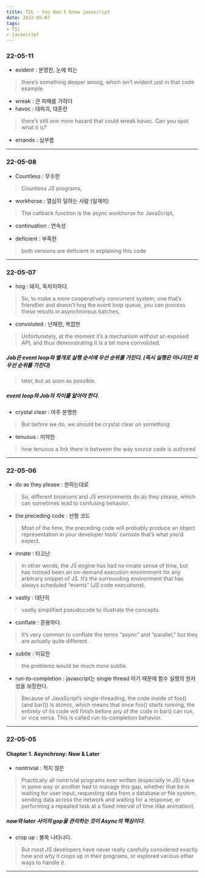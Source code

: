```yaml
---
title: TIL - You don't know javascript 
date: 2022-05-07
tags:
- TIL
- javascript
---
```

### 22-05-11

- evident : 분명한, 눈에 띄는
> there’s something deeper wrong, which isn’t evident just in that code example.

- wreak : 큰 피해를 가하다
- havoc : 대파괴, 대혼란
> there’s still one more hazard that could wreak havoc. Can you spot what it is?

- errands : 심부름

---
### 22-05-08

- Countless : 무수한 
> Countless JS programs,

- workhorse : 열심히 일하는 사람 (일개미)
> The callback function is the async workhorse for JavaScript,

- continuation : 연속성

- deficient : 부족한 
>  both versions are deficient in explaining this code

---
### 22-05-07

- hog : 돼지, 독차지하다. 
> So, to make a more cooperatively concurrent system, one that’s friendlier and doesn’t hog the event loop queue, you can process these results in asynchronous batches,

- convoluted : 난해한, 복잡한
> Unfortunately, at the moment it’s a mechanism without an exposed API, and thus demonstrating it is a bit more convoluted.

##### Job은 event loop와 별개로 실행 순서에 우선 순위를 가진다. (즉시 실행은 아니지만 최우선 순위를 가진다)  
> later, but as soon as possible.

##### event loop와 Job의 차이를 알아야 한다. 

- crystal clear : 아주 분명한
> But before we do, we should be crystal clear on something:

- tenuous : 미약한
>  how tenuous a link there is between the way source code is authored
 

---
### 22-05-06

- do as they please : 원하는대로
> So, different browsers and JS environments do as they please, which can sometimes lead to confusing behavior.

- the preceding code : 선행 코드
> Most of the time, the preceding code will probably produce an object representation in your developer tools’ console that’s what you’d expect.

- innate : 타고난
> In other words, the JS engine has had no innate sense of time, but has instead been an on-demand execution environment for any arbitrary snippet of JS. It’s the surrounding environment that has always scheduled “events” (JS code executions).


- vastly : 대단히
> vastly simplified pseudocode to illustrate the concepts.

- conflate : 혼용하다.
> It’s very common to conflate the terms “async” and “parallel,” but they are actually quite different.

- subtle : 미묘한
> the problems would be much more subtle.

- run-to-completion : javascript는 single thread 이기 때문에 함수 실행의 원자성을 보장한다.
> Because of JavaScript’s single-threading, the code inside of foo() (and bar()) is atomic, which means that once foo() starts running, the entirety of its code will finish before any of the code in bar() can run, or vice versa. This is called run-to-completion behavior.

---
### 22-05-05 
#### Chapter 1. Asynchrony: Now & Later

- nontrivial : 적지 않은
> Practically all nontrivial programs ever written (especially in JS) have in some way or another had to manage this gap, whether that be in waiting for user input, requesting data from a database or file system, sending data across the network and waiting for a response, or performing a repeated task at a fixed interval of time (like animation).

##### now와 later 사이의 gap을 관리하는 것이 Async의 핵심이다.  

- crop up : 불쑥 나타나다.
> But most JS developers have never really carefully considered exactly how and why it crops up in their programs, or explored various other ways to handle it.

--- 

